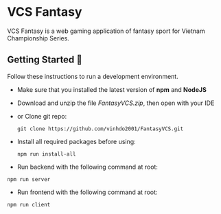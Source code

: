 # VCS Fantasy

VCS Fantasy is a web gaming application of fantasy sport for Vietnam Championship Series.

## Getting Started 🌟

Follow these instructions to run a development environment.
  - Make sure that you installed the latest version of **npm** and **NodeJS**

  - Download and unzip the file *FantasyVCS.zip*, then open with your IDE
   
  - or Clone git repo:

    ```
    git clone https://github.com/vinhdo2001/FantasyVCS.git
    ```
   
  - Install all required packages before using:

    ```
    npm run install-all
    ```

  - Run backend with the following command at root:

  ```
  npm run server
  ```

  - Run frontend with the following command at root:

  ```
  npm run client
  ```
